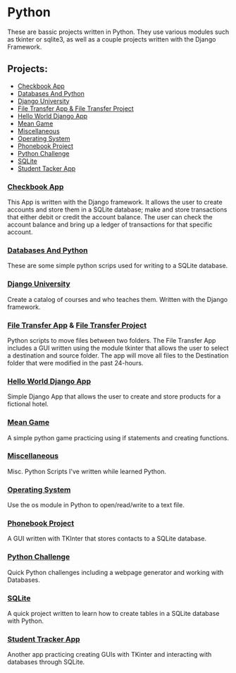 # Python
These are bassic projects written in Python. They use various modules such as tkinter or sqlite3, as well as a couple projects written with the Django Framework.


## Projects:
* [Checkbook App](#Checkbook-App)
* [Databases And Python](#Databases-And-Python)
* [Django University](#Django-University)
* [File Transfer App & File Transfer Project](#file-transfer-app--file-transfer-project)
* [Hello World Django App](#Hello-World)
* [Mean Game](#Mean-Game)
* [Miscellaneous](#Miscellaneous)
* [Operating System](#Operating-System)
* [Phonebook Project](#Phonebook-Project)
* [Python Challenge](#Python-Challenge)
* [SQLite](#SQLite)
* [Student Tacker App](#Student-Tracker-App)


### [Checkbook App](/checkbookapp/src/mainapp)
This App is written with the Django framework. It allows the user to create accounts and store them in a SQLite database; make and store 
transactions that either debit or credit the account balance. The user can check the account balance and bring up a ledger of transactions 
for that specific account.

### [Databases And Python](/databaseAndPython)
These are some simple python scrips used for writing to a SQLite database.

### [Django University](/DjangoUniversity)
Create a catalog of courses and who teaches them. Written with the Django framework.

### [File Transfer App](/fileTransferApp) & [File Transfer Project](/fileTransferProject)
Python scripts to move files between two folders. The File Transfer App includes a GUI written using the module tkinter that allows the 
user to select a destination and source folder. The app will move all files to the Destination folder that were modified in the past
24-hours.

### [Hello World Django App](#Hello-World)
Simple Django App that allows the user to create and store products for a fictional hotel.

### [Mean Game](/Mean%20Game)
A simple python game practicing using if statements and creating functions.

### [Miscellaneous](/Misc%20Files)
Misc. Python Scripts I've written while learned Python.

### [Operating System](/os)
Use the os module in Python to open/read/write to a text file.

### [Phonebook Project](/phonebookProject)
A GUI written with TKInter that stores contacts to a SQLite database.

### [Python Challenge](PythonChallenge)
Quick Python challenges including a webpage generator and working with Databases.

### [SQLite](/SQLite)
A quick project written to learn how to create tables in a SQLite database with Python.

### [Student Tracker App](/Student%20Tracker%20App)
Another app practicing creating GUIs with TKinter and interacting with databases through SQLite.
